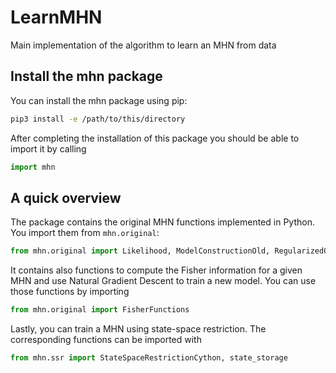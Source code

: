 # LearnMHN

Main implementation of the algorithm to learn an MHN from data

## Install the mhn package

You can install the mhn package using pip:

```bash
pip3 install -e /path/to/this/directory
```

After completing the installation of this package you should be able to import it by calling
```python
import mhn
```

## A quick overview

The package contains the original MHN functions implemented in Python. You import them from ``mhn.original``:

```python
from mhn.original import Likelihood, ModelConstructionOld, RegularizedOptimization, UtilityFunctions
```
It contains also functions to compute the Fisher information for a given MHN and use
Natural Gradient Descent to train a new model. You can use those functions by importing
```python
from mhn.original import FisherFunctions
```
Lastly, you can train a MHN using state-space restriction. The corresponding functions
can be imported with
```python
from mhn.ssr import StateSpaceRestrictionCython, state_storage
```
